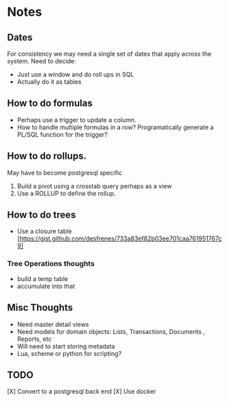 # Notes

## Dates
For consistency we may need a single set of dates that apply across the system. Need to decide:
* Just use a window and do roll ups in SQL
* Actually do it as tables

## How to do formulas
* Perhaps use a trigger to update a column. 
* How to handle multiple formulas in a row? Programatically generate a PL/SQL function for the trigger? 

## How to do rollups.
May have to become postgresql specific
1. Build a pivot using a crosstab query perhaps as a view
1. Use a ROLLUP to define the rollup.

## How to do trees
* Use a closure table [https://gist.github.com/desfrenes/733a83ef82b03ee701caa761951767c9]
### Tree Operations thoughts
* build a temp table
* accumulate into that

## Misc Thoughts
* Need master detail views
* Need models for domain objects: Lists, Transactions, Documents , Reports, etc
* Will need to start storing metadata
* Lua, scheme or python for scripting?

## TODO
[X] Convert to a postgresql back end
[X] Use docker 